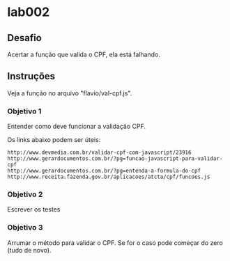 lab002
======


Desafio
---

Acertar a função que valida o CPF, ela está falhando.


Instruções
---

Veja a  função no arquivo "flavio/val-cpf.js".


### Objetivo 1

Entender como deve funcionar a validação CPF.

Os links abaixo podem ser úteis:

    http://www.devmedia.com.br/validar-cpf-com-javascript/23916
    http://www.gerardocumentos.com.br/?pg=funcao-javascript-para-validar-cpf
    http://www.gerardocumentos.com.br/?pg=entenda-a-formula-do-cpf
    http://www.receita.fazenda.gov.br/aplicacoes/atcta/cpf/funcoes.js



### Objetivo 2

Escrever os testes


### Objetivo 3

Arrumar o método para validar o CPF. Se for o caso pode começar do zero (tudo de novo).

